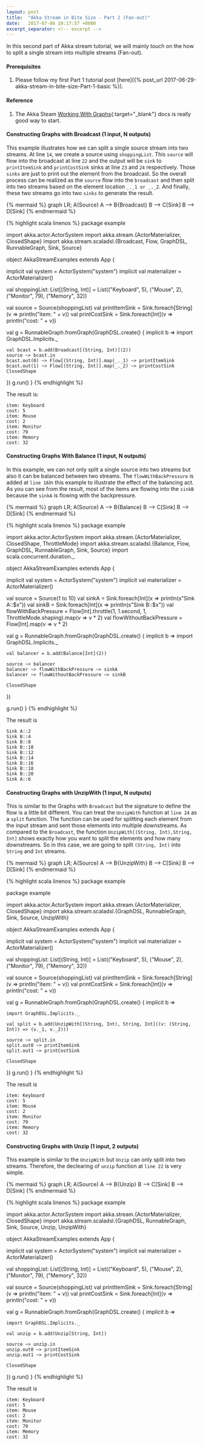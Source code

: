```yaml
---
layout: post
title:  "Akka Stream in Bite Size - Part 2 (Fan-out)"
date:   2017-07-06 10:17:57 +0800
excerpt_separator: <!-- excerpt -->
---
```

In this second part of Akka stream tutorial, we will mainly touch on the how to split a single stream into multiple streams (Fan-out). 
<!-- excerpt -->

#### **Prerequisites**
1. Please follow my first Part 1 tutorial post [here]({% post_url 2017-06-29-akka-stream-in-bite-size-Part-1-basic  %}).

#### **Reference**

1. The Akka Steam [Working With Graphs](http://doc.akka.io/docs/akka/2.5.3/scala/stream/stream-graphs.html){:target="_blank"} docs is really good way to start.


#### **Constructing Graphs with Broadcast (1 input, N outputs)**
This example illustrates how we can split a single source stream into two streams. At line `14`, we create a source using `shoppingList`. This `source` will flow into the broadcast at line `22` and the output will be `sink` to `printItemSink` and `printCostSink` sinks at line `23` and `24` respectively. Those `sinks` are just to print out the element from the broadcast. So the overall process can be realized as the `source` flow into the `broadcast` and then split into two streams based on the element location `_._1 or _._2`. And finally, these two streams go into two `sinks` to generate the result. 

{% mermaid %}
graph LR;
   A(Source)
    A --> B{Broadcast}
    B --> C[Sink]
    B --> D[Sink]
{% endmermaid %}

{% highlight scala linenos %}
package example

import akka.actor.ActorSystem
import akka.stream.{ActorMaterializer, ClosedShape}
import akka.stream.scaladsl.{Broadcast, Flow, GraphDSL, RunnableGraph, Sink, Source}

object AkkaStreamExamples extends App {

  implicit val system = ActorSystem("system")
  implicit val materializer = ActorMaterializer()

  val shoppingList: List[(String, Int)] = List(("Keyboard", 5), ("Mouse", 2), ("Monitor", 79), ("Memory", 32))

  val source = Source(shoppingList)
  val printItemSink = Sink.foreach[String](v => println("item: " + v))
  val printCostSink = Sink.foreach[Int](v => println("cost: " + v))

  val g = RunnableGraph.fromGraph(GraphDSL.create() { implicit b =>
    import GraphDSL.Implicits._

    val bcast = b.add(Broadcast[(String, Int)](2))
    source ~> bcast.in
    bcast.out(0) ~> Flow[(String, Int)].map(_._1) ~> printItemSink
    bcast.out(1) ~> Flow[(String, Int)].map(_._2) ~> printCostSink
    ClosedShape
  })
  g.run()
}
{% endhighlight %}

The result is:

```
item: Keyboard
cost: 5
item: Mouse
cost: 2
item: Monitor
cost: 79
item: Memory
cost: 32
```

#### **Constructing Graphs With Balance (1 input, N outputs)**

In this example, we can not only split a single source into two streams but also it can be balanced between two streams. The `flowWithBackPressure` is added at `line 16`in this example to illustrate the effect of the balancing act. As you can see from the result, most of the items are flowing into the `sinkB` because the `sinkA` is flowing with the backpressure.

{% mermaid %}
graph LR;
   A(Source)
    A --> B{Balance}
    B --> C[Sink]
    B --> D[Sink]
{% endmermaid %}


{% highlight scala linenos %}
package example

import akka.actor.ActorSystem
import akka.stream.{ActorMaterializer, ClosedShape, ThrottleMode}
import akka.stream.scaladsl.{Balance, Flow, GraphDSL, RunnableGraph, Sink, Source}
import scala.concurrent.duration._

object AkkaStreamExamples extends App {

  implicit val system = ActorSystem("system")
  implicit val materializer = ActorMaterializer()

  val source = Source(1 to 10)
  val sinkA = Sink.foreach[Int](x => println(s"Sink A::$x"))
  val sinkB = Sink.foreach[Int](x => println(s"Sink B::$x"))
  val flowWithBackPressure = Flow[Int].throttle(1, 1.second, 1, ThrottleMode.shaping).map(v => v * 2)
  val flowWithoutBackPressure = Flow[Int].map(v => v * 2)

  val g = RunnableGraph.fromGraph(GraphDSL.create() { implicit b =>
    import GraphDSL.Implicits._

    val balancer = b.add(Balance[Int](2))

    source ~> balancer
    balancer ~> flowWithBackPressure ~> sinkA
    balancer ~> flowWithoutBackPressure ~> sinkB

    ClosedShape
  })

  g.run()
}
{% endhighlight %}

The result is 
```
Sink A::2
Sink B::4
Sink B::8
Sink B::10
Sink B::12
Sink B::14
Sink B::16
Sink B::18
Sink B::20
Sink A::6
```
#### **Constructing Graphs with UnzipWith (1 input, N outputs)**

This is similar to the Graphs with `Broadcast` but the signature to define the flow is a little bit different. You can treat the `UnzipWith` function at `line 24` as a `split` function. The function can be used for splitting each element from the input stream and sent those elements into multiple downstreams. As compared to the `Broadcast`, the function `UnzipWith[(String, Int),String, Int]` shows exactly how you want to split the elements and how many downstreams. So in this case, we are going to split `(String, Int)` into `String` and `Int` streams.

{% mermaid %}
graph LR;
   A(Source)
    A --> B{UnzipWith}
    B --> C[Sink]
    B --> D[Sink]
{% endmermaid %}



{% highlight scala linenos %}
package example

package example

import akka.actor.ActorSystem
import akka.stream.{ActorMaterializer, ClosedShape}
import akka.stream.scaladsl.{GraphDSL, RunnableGraph, Sink, Source, UnzipWith}

object AkkaStreamExamples extends App {

  implicit val system = ActorSystem("system")
  implicit val materializer = ActorMaterializer()

  val shoppingList: List[(String, Int)] = List(("Keyboard", 5), ("Mouse", 2), ("Monitor", 79), ("Memory", 32))

  val source = Source(shoppingList)
  val printItemSink = Sink.foreach[String](v => println("item: " + v))
  val printCostSink = Sink.foreach[Int](v => println("cost: " + v))

  val g = RunnableGraph.fromGraph(GraphDSL.create() { implicit b =>

    import GraphDSL.Implicits._

    val split = b.add(UnzipWith[(String, Int), String, Int]((v: (String, Int)) => (v._1, v._2)))
    
    source ~> split.in
    split.out0 ~> printItemSink
    split.out1 ~> printCostSink

    ClosedShape
  })
  g.run()
}
{% endhighlight %}

The result is
```
item: Keyboard
cost: 5
item: Mouse
cost: 2
item: Monitor
cost: 79
item: Memory
cost: 32
```
#### **Constructing Graphs with Unzip (1 input, 2 outputs)**
This example is similar to the `UnzipWith` but `Unzip` can only split into two streams. Therefore, the declearing of `unzip` function at `line 22` is very simple.


{% mermaid %}
graph LR;
   A(Source)
    A --> B{Unzip}
    B --> C[Sink]
    B --> D[Sink]
{% endmermaid %}

{% highlight scala linenos %}
package example

import akka.actor.ActorSystem
import akka.stream.{ActorMaterializer, ClosedShape}
import akka.stream.scaladsl.{GraphDSL, RunnableGraph, Sink, Source, Unzip, UnzipWith}

object AkkaStreamExamples extends App {

  implicit val system = ActorSystem("system")
  implicit val materializer = ActorMaterializer()

  val shoppingList: List[(String, Int)] = List(("Keyboard", 5), ("Mouse", 2), ("Monitor", 79), ("Memory", 32))

  val source = Source(shoppingList)
  val printItemSink = Sink.foreach[String](v => println("item: " + v))
  val printCostSink = Sink.foreach[Int](v => println("cost: " + v))

  val g = RunnableGraph.fromGraph(GraphDSL.create() { implicit b =>

    import GraphDSL.Implicits._

    val unzip = b.add(Unzip[String, Int])

    source ~> unzip.in
    unzip.out0 ~> printItemSink
    unzip.out1 ~> printCostSink

    ClosedShape
  })
  g.run()
}
{% endhighlight %}

The result is
```
item: Keyboard
cost: 5
item: Mouse
cost: 2
item: Monitor
cost: 79
item: Memory
cost: 32
```